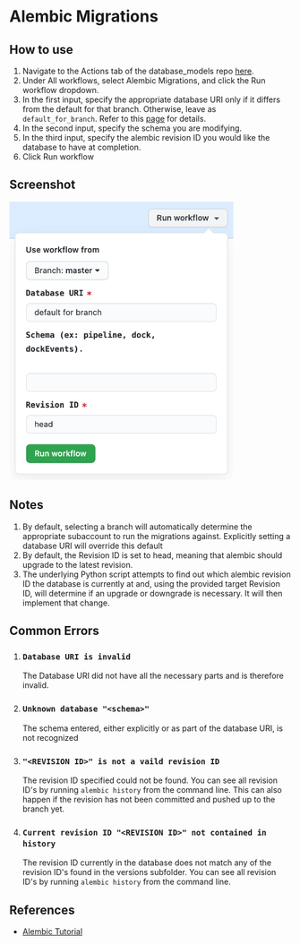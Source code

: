 # Alembic Migrations

## How to use
1. Navigate to the Actions tab of the database_models repo [here](https://github.com/strongarm-tech/database_models/actions).
2. Under All workflows, select Alembic Migrations, and click the Run workflow dropdown.
3. In the first input, specify the appropriate database URI only if it differs from the default for that branch.  Otherwise, leave as `default_for_branch`.  Refer to this [page](https://strongarm.atlassian.net/wiki/spaces/SPD/pages/1435369487/Segregated+Databases) for details.
4. In the second input, specify the schema you are modifying.
5. In the third input, specify the alembic revision ID you would like the database to have at completion.
6. Click Run workflow

## Screenshot
![Workflow Screenshot](workflow_screenshot.png)

## Notes
1. By default, selecting a branch will automatically determine the appropriate subaccount to run the migrations against.  Explicitly setting a database URI will override this default
2. By default, the Revision ID is set to head, meaning that alembic should upgrade to the latest revision.
3. The underlying Python script attempts to find out which alembic revision ID the database is currently at and, using the provided target Revision ID, will determine if an upgrade or downgrade is necessary.  It will then implement that change.

## Common Errors
1. ### `Database URI is invalid`

   The Database URI did not have all the necessary parts and is therefore invalid.

2. ### `Unknown database "<schema>"`

   The schema entered, either explicitly or as part of the database URI, is not recognized

3. ### `"<REVISION ID>" is not a vaild revision ID`

   The revision ID specified could not be found.  You can see all revision ID's by running `alembic history` from the command line.  This can also happen if the revision has not been committed and pushed up to the branch yet.

4. ### `Current revision ID "<REVISION ID>" not contained in history`

   The revision ID currently in the database does not match any of the revision ID's found in the versions subfolder.  You can see all revision ID's by running `alembic history` from the command line.

## References
* [Alembic Tutorial](https://alembic.sqlalchemy.org/en/latest/tutorial.html)
